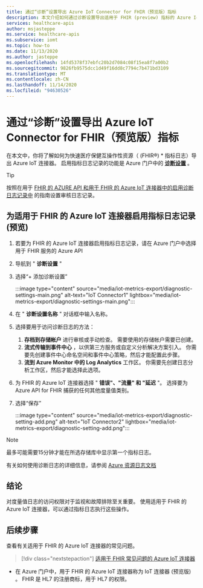 ```yaml
---
title: 通过“诊断”设置导出 Azure IoT Connector for FHIR（预览版）指标
description: 本文介绍如何通过诊断设置导出适用于 FHIR (preview) 指标的 Azure IoT 连接器
services: healthcare-apis
author: msjasteppe
ms.service: healthcare-apis
ms.subservice: iomt
ms.topic: how-to
ms.date: 11/13/2020
ms.author: jasteppe
ms.openlocfilehash: 14fd5378f37ebfc20b2d7084c08f15ea8f7a00b2
ms.sourcegitcommit: 9826fb9575dcc1d49f16dd8c7794c7b471bd3109
ms.translationtype: MT
ms.contentlocale: zh-CN
ms.lasthandoff: 11/14/2020
ms.locfileid: "94630526"
---
```

# <a name="export-azure-iot-connector-for-fhir-preview-metrics-through-diagnostic-settings"></a>通过“诊断”设置导出 Azure IoT Connector for FHIR（预览版）指标

在本文中，你将了解如何为快速医疗保健互操作性资源（ (FHIR&#174;) * 指标日志）导出 Azure IoT 连接器。 启用指标日志记录的功能是 Azure 门户中的 [**诊断设置**](../azure-monitor/platform/diagnostic-settings.md) 。 

> [!TIP]
> 按照在用于 [FHIR 的 AZURE API 和用于 FHIR 的 Azure IoT 连接器中的启用诊断日志记录中](enable-diagnostic-logging.md#enable-diagnostic-logging-in-azure-api-for-fhir) 的指南设置审核日志记录。

## <a name="enable-metrics-logging-for-the-azure-iot-connector-for-fhir-preview"></a>为适用于 FHIR 的 Azure IoT 连接器启用指标日志记录 (预览) 
1. 若要为 FHIR 的 Azure IoT 连接器启用指标日志记录，请在 Azure 门户中选择用于 FHIR 服务的 Azure API 

2. 导航到 " **诊断设置** " 

3. 选择“+ 添加诊断设置”

   :::image type="content" source="media/iot-metrics-export/diagnostic-settings-main.png" alt-text="IoT Connector1" lightbox="media/iot-metrics-export/diagnostic-settings-main.png"::: 

4. 在 " **诊断设置名称** " 对话框中输入名称。

5. 选择要用于访问诊断日志的方法：

    1. **存档到存储帐户** 进行审核或手动检查。 需要使用的存储帐户需要已创建。
    2. **流式传输到事件中心** ，以供第三方服务或自定义分析解决方案引入。 你需要先创建事件中心命名空间和事件中心策略，然后才能配置此步骤。
    3. **流到 Azure Monitor 中的 Log Analytics** 工作区。 你需要先创建日志分析工作区，然后才能选择此选项。

6. 为 FHIR 的 Azure IoT 连接器选择 " **错误"、"流量" 和 "延迟** "。  选择要为 Azure API for FHIR 捕获的任何其他度量值类别。

7. 选择“保存”

   :::image type="content" source="media/iot-metrics-export/diagnostic-setting-add.png" alt-text="IoT Connector2" lightbox="media/iot-metrics-export/diagnostic-setting-add.png":::

> [!Note] 
> 最多可能需要15分钟才能在所选存储库中显示第一个指标日志。  
 
有关如何使用诊断日志的详细信息，请参阅 [Azure 资源日志文档](../azure-monitor/platform/platform-logs-overview.md)

## <a name="conclusion"></a>结论 
对度量值日志的访问权限对于监视和故障排除至关重要。  使用适用于 FHIR 的 Azure IoT 连接器，可以通过指标日志执行这些操作。 

## <a name="next-steps"></a>后续步骤

查看有关适用于 FHIR 的 Azure IoT 连接器的常见问题。

>[!div class="nextstepaction"]
>[适用于 FHIR 常见问题的 Azure IoT 连接器](fhir-faq.md)

* 在 Azure 门户中，用于 FHIR 的 Azure IoT 连接器称为 IoT 连接器 (预览版) 。 FHIR 是 HL7 的注册商标，用于 HL7 的权限。